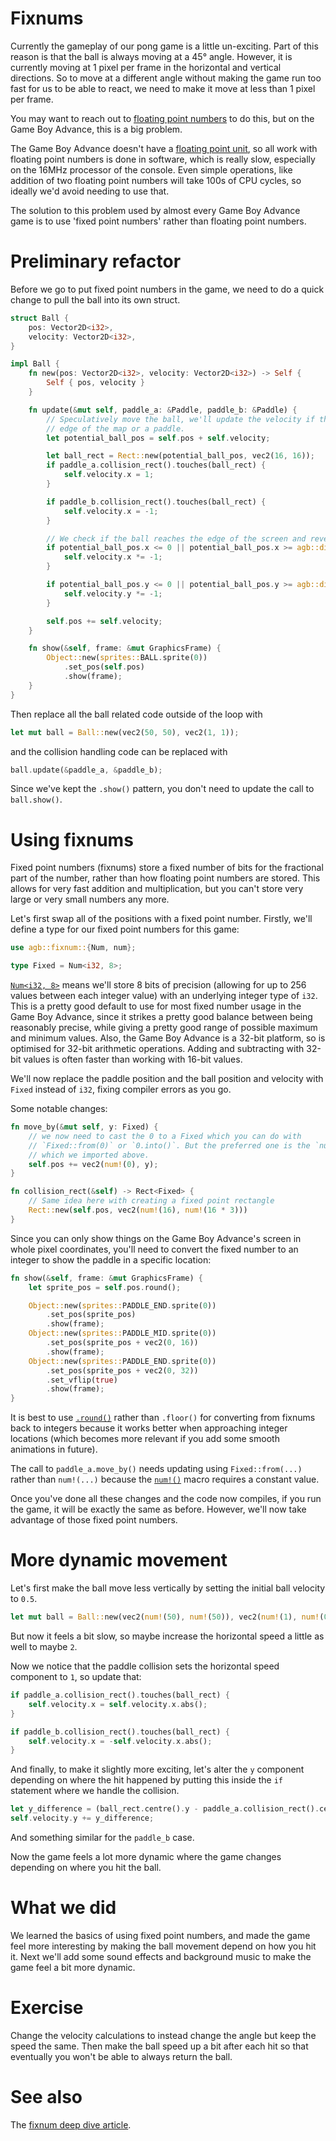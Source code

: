 # Fixnums

Currently the gameplay of our pong game is a little un-exciting.
Part of this reason is that the ball is always moving at a 45° angle.
However, it is currently moving at 1 pixel per frame in the horizontal and vertical directions.
So to move at a different angle without making the game run too fast for us to be able to react, we need to make it move at less than 1 pixel per frame.

You may want to reach out to [floating point numbers](https://en.wikipedia.org/wiki/Floating-point_arithmetic) to do this, but on the Game Boy Advance, this is a big problem.

The Game Boy Advance doesn't have a [floating point unit](https://en.wikipedia.org/wiki/Floating-point_unit),
so all work with floating point numbers is done in software, which is really slow, especially on the 16MHz processor of the console.
Even simple operations, like addition of two floating point numbers will take 100s of CPU cycles, so ideally we'd avoid needing to use that.

The solution to this problem used by almost every Game Boy Advance game is to use 'fixed point numbers' rather than floating point numbers.

# Preliminary refactor

Before we go to put fixed point numbers in the game, we need to do a quick change to pull the ball into its own struct.

```rust
struct Ball {
    pos: Vector2D<i32>,
    velocity: Vector2D<i32>,
}

impl Ball {
    fn new(pos: Vector2D<i32>, velocity: Vector2D<i32>) -> Self {
        Self { pos, velocity }
    }

    fn update(&mut self, paddle_a: &Paddle, paddle_b: &Paddle) {
        // Speculatively move the ball, we'll update the velocity if this causes it to intersect with either the
        // edge of the map or a paddle.
        let potential_ball_pos = self.pos + self.velocity;

        let ball_rect = Rect::new(potential_ball_pos, vec2(16, 16));
        if paddle_a.collision_rect().touches(ball_rect) {
            self.velocity.x = 1;
        }

        if paddle_b.collision_rect().touches(ball_rect) {
            self.velocity.x = -1;
        }

        // We check if the ball reaches the edge of the screen and reverse it's direction
        if potential_ball_pos.x <= 0 || potential_ball_pos.x >= agb::display::WIDTH - 16 {
            self.velocity.x *= -1;
        }

        if potential_ball_pos.y <= 0 || potential_ball_pos.y >= agb::display::HEIGHT - 16 {
            self.velocity.y *= -1;
        }

        self.pos += self.velocity;
    }

    fn show(&self, frame: &mut GraphicsFrame) {
        Object::new(sprites::BALL.sprite(0))
            .set_pos(self.pos)
            .show(frame);
    }
}
```

Then replace all the ball related code outside of the loop with

```rust
let mut ball = Ball::new(vec2(50, 50), vec2(1, 1));
```

and the collision handling code can be replaced with

```rust
ball.update(&paddle_a, &paddle_b);
```

Since we've kept the `.show()` pattern, you don't need to update the call to `ball.show()`.

# Using fixnums

Fixed point numbers (fixnums) store a fixed number of bits for the fractional part of the number, rather than how floating point numbers are stored.
This allows for very fast addition and multiplication, but you can't store very large or very small numbers any more.

Let's first swap all of the positions with a fixed point number.
Firstly, we'll define a type for our fixed point numbers for this game:

```rust
use agb::fixnum::{Num, num};

type Fixed = Num<i32, 8>;
```

[`Num<i32, 8>`](https://docs.rs/agb/latest/agb/fixnum/struct.Num.html) means we'll store 8 bits of precision
(allowing for up to 256 values between each integer value) with an underlying integer type of `i32`.
This is a pretty good default to use for most fixed number usage in the Game Boy Advance, since it strikes a pretty good balance between being reasonably precise, while giving a pretty good range of possible maximum and minimum values.
Also, the Game Boy Advance is a 32-bit platform, so is optimised for 32-bit arithmetic operations.
Adding and subtracting with 32-bit values is often faster than working with 16-bit values.

We'll now replace the paddle position and the ball position and velocity with `Fixed` instead of `i32`, fixing compiler errors as you go.

Some notable changes:

```rust
fn move_by(&mut self, y: Fixed) {
    // we now need to cast the 0 to a Fixed which you can do with
    // `Fixed::from(0)` or `0.into()`. But the preferred one is the `num!` macro
    // which we imported above.
    self.pos += vec2(num!(0), y);
}

fn collision_rect(&self) -> Rect<Fixed> {
    // Same idea here with creating a fixed point rectangle
    Rect::new(self.pos, vec2(num!(16), num!(16 * 3)))
}
```

Since you can only show things on the Game Boy Advance's screen in whole pixel coordinates, you'll need to convert the fixed number to an
integer to show the paddle in a specific location:

```rust
fn show(&self, frame: &mut GraphicsFrame) {
    let sprite_pos = self.pos.round();

    Object::new(sprites::PADDLE_END.sprite(0))
        .set_pos(sprite_pos)
        .show(frame);
    Object::new(sprites::PADDLE_MID.sprite(0))
        .set_pos(sprite_pos + vec2(0, 16))
        .show(frame);
    Object::new(sprites::PADDLE_END.sprite(0))
        .set_pos(sprite_pos + vec2(0, 32))
        .set_vflip(true)
        .show(frame);
}
```

It is best to use [`.round()`](https://docs.rs/agb/lastest/agb/fixnum/struct.Vector2D.html#method.round) rather than `.floor()` for converting from fixnums back to integers because it works better when approaching integer locations (which becomes more relevant if you add some smooth animations in future).

The call to `paddle_a.move_by()` needs updating using `Fixed::from(...)` rather than `num!(...)` because the [`num!()`](https://docs.rs/agb/latest/agb/fixnum/macro.num.html) macro requires a constant value.

Once you've done all these changes and the code now compiles, if you run the game, it will be exactly the same as before.
However, we'll now take advantage of those fixed point numbers.

# More dynamic movement

Let's first make the ball move less vertically by setting the initial ball velocity to `0.5`.

```rust
let mut ball = Ball::new(vec2(num!(50), num!(50)), vec2(num!(1), num!(0.5)));
```

But now it feels a bit slow, so maybe increase the horizontal speed a little as well to maybe `2`.

Now we notice that the paddle collision sets the horizontal speed component to `1`, so update that:

```rust
if paddle_a.collision_rect().touches(ball_rect) {
    self.velocity.x = self.velocity.x.abs();
}

if paddle_b.collision_rect().touches(ball_rect) {
    self.velocity.x = -self.velocity.x.abs();
}
```

And finally, to make it slightly more exciting, let's alter the `y` component depending on where the hit happened by putting this
inside the `if` statement where we handle the collision.

```rust
let y_difference = (ball_rect.centre().y - paddle_a.collision_rect().centre().y) / 32;
self.velocity.y += y_difference;
```

And something similar for the `paddle_b` case.

Now the game feels a lot more dynamic where the game changes depending on where you hit the ball.

# What we did

We learned the basics of using fixed point numbers, and made the game feel more interesting by making the ball movement depend on how you hit it.
Next we'll add some sound effects and background music to make the game feel a bit more dynamic.

# Exercise

Change the velocity calculations to instead change the angle but keep the speed the same.
Then make the ball speed up a bit after each hit so that eventually you won't be able to always return the ball.

# See also

The [fixnum deep dive article](../articles/fixed_point_numbers.md).
